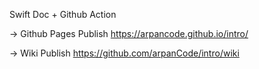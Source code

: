  Swift Doc + Github Action 

-> Github Pages Publish 
    https://arpancode.github.io/intro/

-> Wiki Publish
   https://github.com/arpanCode/intro/wiki
